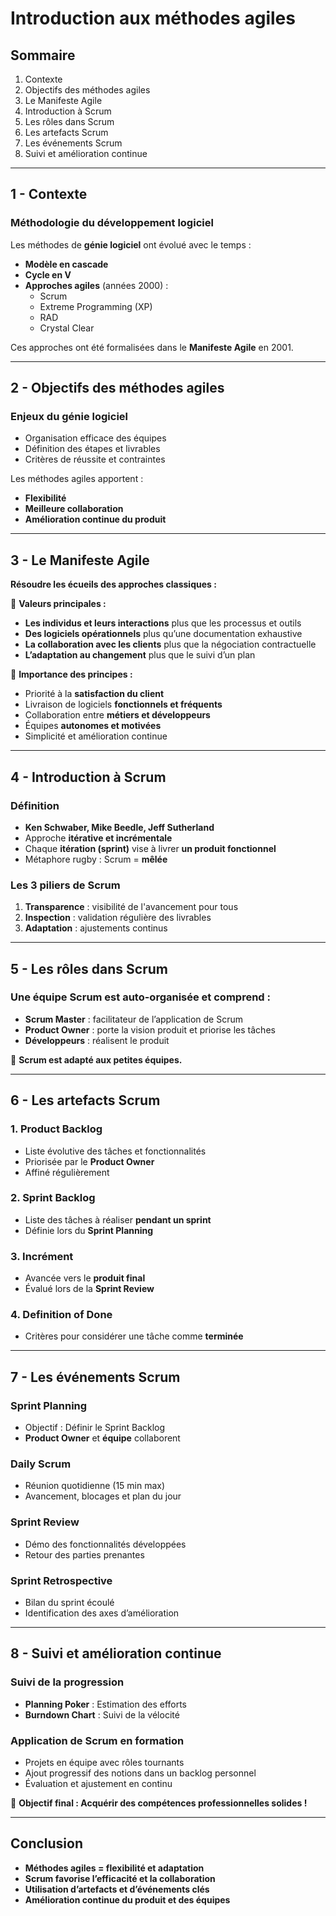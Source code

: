 # Introduction aux méthodes agiles

## **Sommaire**

1. Contexte
2. Objectifs des méthodes agiles
3. Le Manifeste Agile
4. Introduction à Scrum
5. Les rôles dans Scrum
6. Les artefacts Scrum
7. Les événements Scrum
8. Suivi et amélioration continue

---

## **1 - Contexte**

### **Méthodologie du développement logiciel**

Les méthodes de **génie logiciel** ont évolué avec le temps :

- **Modèle en cascade**
- **Cycle en V**
- **Approches agiles** (années 2000) :
  - Scrum
  - Extreme Programming (XP)
  - RAD
  - Crystal Clear

Ces approches ont été formalisées dans le **Manifeste Agile** en 2001.

---

## **2 - Objectifs des méthodes agiles**

### **Enjeux du génie logiciel**

- Organisation efficace des équipes
- Définition des étapes et livrables
- Critères de réussite et contraintes

Les méthodes agiles apportent :

- **Flexibilité**
- **Meilleure collaboration**
- **Amélioration continue du produit**

---

## **3 - Le Manifeste Agile**

**Résoudre les écueils des approches classiques :**

📌 **Valeurs principales :**

- **Les individus et leurs interactions** plus que les processus et outils
- **Des logiciels opérationnels** plus qu’une documentation exhaustive
- **La collaboration avec les clients** plus que la négociation contractuelle
- **L’adaptation au changement** plus que le suivi d’un plan

📌 **Importance des principes :**

- Priorité à la **satisfaction du client**
- Livraison de logiciels **fonctionnels et fréquents**
- Collaboration entre **métiers et développeurs**
- Équipes **autonomes et motivées**
- Simplicité et amélioration continue

---

## **4 - Introduction à Scrum**

### **Définition**

- **Ken Schwaber, Mike Beedle, Jeff Sutherland**
- Approche **itérative et incrémentale**
- Chaque **itération (sprint)** vise à livrer **un produit fonctionnel**
- Métaphore rugby : Scrum = **mêlée**

### **Les 3 piliers de Scrum**

1. **Transparence** : visibilité de l'avancement pour tous
2. **Inspection** : validation régulière des livrables
3. **Adaptation** : ajustements continus

---

## **5 - Les rôles dans Scrum**

### **Une équipe Scrum est auto-organisée et comprend :**

- **Scrum Master** : facilitateur de l’application de Scrum
- **Product Owner** : porte la vision produit et priorise les tâches
- **Développeurs** : réalisent le produit

📌 **Scrum est adapté aux petites équipes.**

---

## **6 - Les artefacts Scrum**

### **1. Product Backlog**

- Liste évolutive des tâches et fonctionnalités
- Priorisée par le **Product Owner**
- Affiné régulièrement

### **2. Sprint Backlog**

- Liste des tâches à réaliser **pendant un sprint**
- Définie lors du **Sprint Planning**

### **3. Incrément**

- Avancée vers le **produit final**
- Évalué lors de la **Sprint Review**

### **4. Definition of Done**

- Critères pour considérer une tâche comme **terminée**

---

## **7 - Les événements Scrum**

### **Sprint Planning**

- Objectif : Définir le Sprint Backlog
- **Product Owner** et **équipe** collaborent

### **Daily Scrum**

- Réunion quotidienne (15 min max)
- Avancement, blocages et plan du jour

### **Sprint Review**

- Démo des fonctionnalités développées
- Retour des parties prenantes

### **Sprint Retrospective**

- Bilan du sprint écoulé
- Identification des axes d’amélioration

---

## **8 - Suivi et amélioration continue**

### **Suivi de la progression**

- **Planning Poker** : Estimation des efforts
- **Burndown Chart** : Suivi de la vélocité

### **Application de Scrum en formation**

- Projets en équipe avec rôles tournants
- Ajout progressif des notions dans un backlog personnel
- Évaluation et ajustement en continu

📌 **Objectif final : Acquérir des compétences professionnelles solides !**

---

## **Conclusion**

- **Méthodes agiles = flexibilité et adaptation**
- **Scrum favorise l’efficacité et la collaboration**
- **Utilisation d’artefacts et d’événements clés**
- **Amélioration continue du produit et des équipes**



